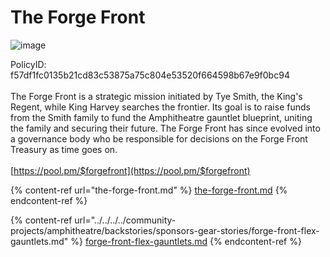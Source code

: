 # The Forge Front

![image](https://github.com/qunosteve/digest/assets/92150591/e9fbd520-8c9e-41bd-a24c-4b32c31307f7)

PolicyID: f57df1fc0135b21cd83c53875a75c804e53520f664598b67e9f0bc94\
\
The Forge Front is a strategic mission initiated by Tye Smith, the King's Regent, while King Harvey searches the frontier. Its goal is to raise funds from the Smith family to fund the Amphitheatre gauntlet blueprint, uniting the family and securing their future. The Forge Front has since evolved into a governance body who be responsible for decisions on the Forge Front Treasury as time goes on.\
\
[https://pool.pm/$forgefront](https://pool.pm/$forgefront)

{% content-ref url="the-forge-front.md" %}
[the-forge-front.md](the-forge-front.md)
{% endcontent-ref %}

{% content-ref url="../../../../community-projects/amphitheatre/backstories/sponsors-gear-stories/forge-front-flex-gauntlets.md" %}
[forge-front-flex-gauntlets.md](../../../../community-projects/amphitheatre/backstories/sponsors-gear-stories/forge-front-flex-gauntlets.md)
{% endcontent-ref %}
